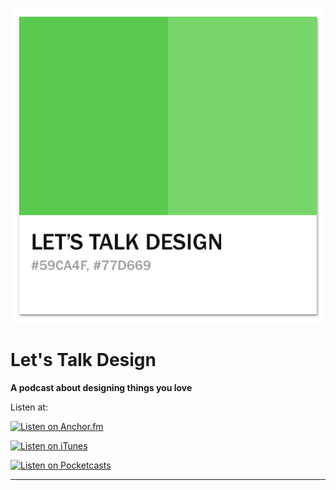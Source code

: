 ![Let's Talk Design Logo](img/logo.png)
# Let's Talk Design

**A podcast about designing things you love**

Listen at:

[![Listen on Anchor.fm](https://d12xoj7p9moygp.cloudfront.net/images/podcast/anchor-podcasts-3.png)](https://anchor.fm/letstalkdesign)

[![Listen on iTunes](https://d12xoj7p9moygp.cloudfront.net/images/podcast/apple-podcasts-3.png)](https://itunes.apple.com/us/podcast/lets-talk-design/id1361296224)

[![Listen on Pocketcasts](https://d12xoj7p9moygp.cloudfront.net/images/podcast/pocketcasts-4.png)](http://pca.st/KAKl)

---
